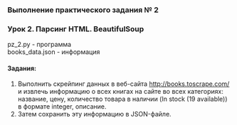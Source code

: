 ### Выполнение практического задания № 2
### Урок 2. Парсинг HTML. BeautifulSoup

pz_2.py		    - программа <br>
books_data.json	- информация <br>

#### Задания:

1.  Выполнить скрейпинг данных в веб-сайта http://books.toscrape.com/  <br>
    и извлечь информацию о всех книгах на сайте во всех категориях:  <br>
    название, цену, количество товара в наличии (In stock (19 available))  <br> 
    в формате integer, описание.
2.  Затем сохранить эту информацию в JSON-файле.

